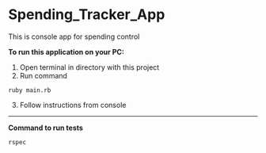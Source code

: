 # Spending_Tracker_App
This is console app for spending control

__To run this application on your PC:__ 
1. Open terminal in directory with this project 
2. Run command 
```
ruby main.rb
```
3. Follow instructions from console

---
__Command to run tests__
```
rspec
```
